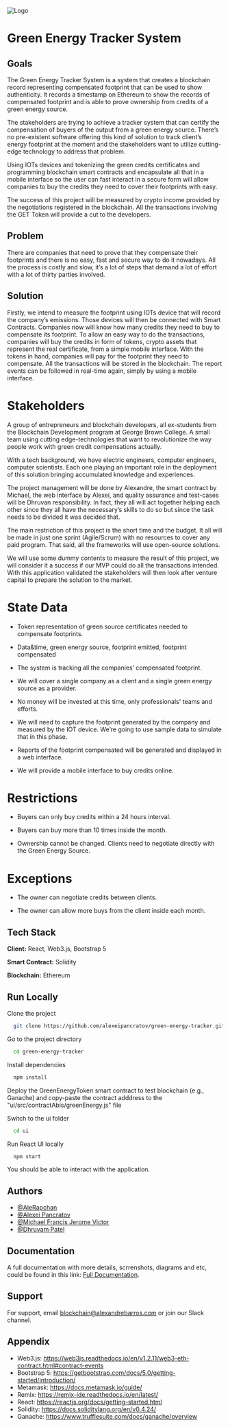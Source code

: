 ![Logo](https://gblobscdn.gitbook.com/spaces%2F-MbU7GF9p1m1WWm8eWyQ%2Favatar-1622948815179.png?alt=media)

# Green Energy Tracker System

## Goals

The Green Energy Tracker System is a system that creates a blockchain record representing compensated footprint that can be used to show authenticity. It records a timestamp on Ethereum to show the records of compensated footprint and is able to prove ownership from credits of a green energy source.

The stakeholders are trying to achieve a tracker system that can certify the compensation of buyers of the output from a green energy source. There’s no pre-existent software offering this kind of solution to track client’s energy footprint at the moment and the stakeholders want to utilize cutting-edge technology to address that problem.

Using IOTs devices and tokenizing the green credits certificates and programming blockchain smart contracts and encapsulate all that in a mobile interface so the user can fast interact in a secure form will allow companies to buy the credits they need to cover their footprints with easy.

The success of this project will be measured by crypto income provided by the negotiations registered in the blockchain. All the transactions involving the GET Token will provide a cut to the developers.

## Problem

There are companies that need to prove that they compensate their footprints and there is no easy, fast and secure way to do it nowadays. All the process is costly and slow, it’s a lot of steps that demand a lot of effort with a lot of thirty parties involved.

## Solution

Firstly, we intend to measure the footprint using IOTs device that will record the company’s emissions. Those devices will then be connected with Smart Contracts. Companies now will know how many credits they need to buy to compensate its footprint. To allow an easy way to do the transactions, companies will buy the credits in form of tokens, crypto assets that represent the real certificate, from a simple mobile interface. With the tokens in hand, companies will pay for the footprint they need to compensate. All the transactions will be stored in the blockchain. The report events can be followed in real-time again, simply by using a mobile interface.

# Stakeholders

A group of entrepreneurs and blockchain developers, all ex-students from the Blockchain Development program at George Brown College. A small team using cutting edge-technologies that want to revolutionize the way people work with green credit compensations actually.

With a tech background, we have electric engineers, computer engineers, computer scientists. Each one playing an important role in the deployment of this solution bringing accumulated knowledge and experiences.

The project management will be done by Alexandre, the smart contract by Michael, the web interface by Alexei, and quality assurance and test-cases will be Dhruvan responsibility. In fact, they all will act together helping each other since they all have the necessary’s skills to do so but since the task needs to be divided it was decided that.

The main restriction of this project is the short time and the budget. It all will be made in just one sprint (Agile/Scrum) with no resources to cover any paid program. That said, all the frameworks will use open-source solutions.

We will use some dummy contents to measure the result of this project, we will consider it a success if our MVP could do all the transactions intended. With this application validated the stakeholders will then look after venture capital to prepare the solution to the market.


# State Data

* Token representation of green source certificates needed to compensate footprints.

* Data&time, green energy source, footprint emitted, footprint compensated

* The system is tracking all the companies’ compensated footprint.

* We will cover a single company as a client and a single green energy source as a provider.

* No money will be invested at this time, only professionals' teams and efforts.

* We will need to capture the footprint generated by the company and measured by the IOT device. We’re going to use sample data to simulate that in this phase.

* Reports of the footprint compensated will be generated and displayed in a web interface.

* We will provide a mobile interface to buy credits online.


# Restrictions

* Buyers can only buy credits within a 24 hours interval.

* Buyers can buy more than 10 times inside the month.

* Ownership cannot be changed. Clients need to negotiate directly with the Green Energy Source.


# Exceptions

* The owner can negotiate credits between clients.

* The owner can allow more buys from the client inside each month.


## Tech Stack

**Client:** React, Web3.js, Bootstrap 5

**Smart Contract:** Solidity

**Blockchain:** Ethereum

## Run Locally

Clone the project

```bash
  git clone https://github.com/alexeipancratov/green-energy-tracker.git
```

Go to the project directory

```bash
  cd green-energy-tracker
```

Install dependencies

```bash
  npm install
```

Deploy the GreenEnergyToken smart contract to test blockchain (e.g., Ganache) and copy-paste the contract adddress to the "ui/src/contractAbis/greenEnergy.js" file

Switch to the ui folder

```bash
  cd ui
```

Run React UI locally

```bash
  npm start
```

You should be able to interact with the application.

## Authors

- [@AleRapchan](https://www.github.com/AleRapchan)
- [@Alexei Pancratov](https://github.com/alexeipancratov)
- [@Michael Francis Jerome Victor](https://github.com/Mike-64)
- [@Dhruvam Patel](https://github.com/dhruvampatel)

## Documentation

A full documentation with more details, scrrenshots, diagrams and etc, could be found in this link: [Full Documentation](https://rapchan.gitbook.io/green-energy-tracker/).


## Support

For support, email blockchain@alexandrebarros.com or join our Slack channel.

## Appendix

- Web3.js: https://web3js.readthedocs.io/en/v1.2.11/web3-eth-contract.html#contract-events
- Bootstrap 5: https://getbootstrap.com/docs/5.0/getting-started/introduction/
- Metamask: https://docs.metamask.io/guide/
- Remix: https://remix-ide.readthedocs.io/en/latest/
- React: https://reactjs.org/docs/getting-started.html
- Solidity: https://docs.soliditylang.org/en/v0.4.24/
- Ganache: https://www.trufflesuite.com/docs/ganache/overview

